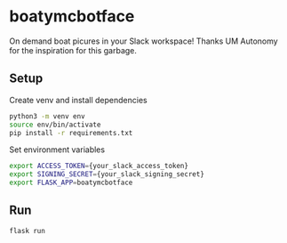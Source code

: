 # boatymcbotface

On demand boat picures in your Slack workspace! Thanks UM Autonomy for the inspiration for this garbage. 

## Setup

Create venv and install dependencies

```bash
python3 -m venv env
source env/bin/activate
pip install -r requirements.txt
```

Set environment variables

```bash
export ACCESS_TOKEN={your_slack_access_token}
export SIGNING_SECRET={your_slack_signing_secret}
export FLASK_APP=boatymcbotface
```

## Run

```bash
flask run
```
